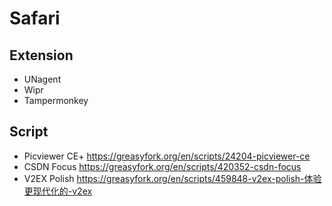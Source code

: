 # Safari

## Extension

* UNagent
* Wipr  
* Tampermonkey

## Script

* Picviewer CE+ https://greasyfork.org/en/scripts/24204-picviewer-ce
* CSDN Focus https://greasyfork.org/en/scripts/420352-csdn-focus
* V2EX Polish https://greasyfork.org/en/scripts/459848-v2ex-polish-体验更现代化的-v2ex

